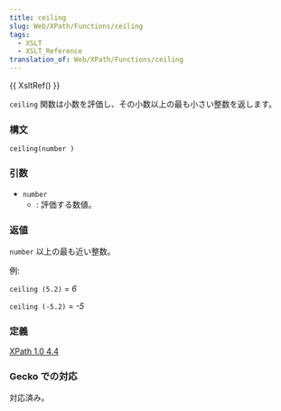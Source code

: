 ```yaml
---
title: ceiling
slug: Web/XPath/Functions/ceiling
tags:
  - XSLT
  - XSLT_Reference
translation_of: Web/XPath/Functions/ceiling
---
```

{{ XsltRef() }}

`ceiling` 関数は小数を評価し、その小数以上の最も小さい整数を返します。

### 構文

    ceiling(number )

### 引数

- `number`
  - : 評価する数値。

### 返値

`number` 以上の最も近い整数。

例:

`ceiling (5.2)` = _6_

`ceiling (-5.2)` = _-5_

### 定義

[XPath 1.0 4.4](http://www.w3.org/TR/xpath#function-ceiling)

### Gecko での対応

対応済み。
